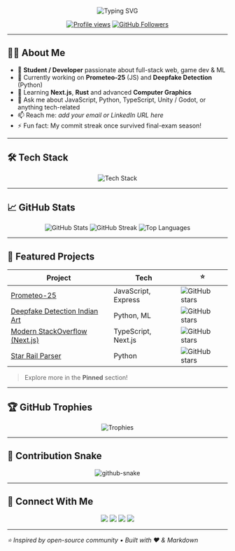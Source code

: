 

<p align="center">
  <img src="https://readme-typing-svg.demolab.com?font=Fira+Code&weight=500&size=26&pause=1000&color=58A6FF&center=true&vCenter=true&repeat=false&width=435&lines=Hi+there%2C+I'm+Vighnesh+%F0%9F%91%8B" alt="Typing SVG" />
</p>

<p align="center">
  <a href="https://komarev.com/ghpvc/?username=infernodragon456&style=for-the-badge&color=brightgreen" target="_blank"><img src="https://komarev.com/ghpvc/?username=infernodragon456&style=flat-square&color=brightgreen" alt="Profile views"/></a>
  <a href="https://github.com/infernodragon456?tab=followers"><img src="https://img.shields.io/github/followers/infernodragon456?label=Followers&style=social" alt="GitHub Followers"></a>
</p>

---

## 👨‍💻 About Me

- 🏫 **Student / Developer** passionate about full-stack web, game dev & ML
- 🔭 Currently working on **Prometeo-25** (JS) and **Deepfake Detection** (Python)
- 🌱 Learning **Next.js**, **Rust** and advanced **Computer Graphics**
- 💬 Ask me about JavaScript, Python, TypeScript, Unity / Godot, or anything tech-related
- 📫 Reach me: *add your email or LinkedIn URL here*
- ⚡ Fun fact: My commit streak once survived final-exam season!

---

## 🛠️ Tech Stack

<p align="center">
  <img src="https://skillicons.dev/icons?i=js,ts,python,cpp,nodejs,react,nextjs,html,css,tailwind,git,github,linux,bash,unity,godot&perline=8" alt="Tech Stack"/>
</p>

---

## 📈 GitHub Stats

<p align="center">
  <img src="https://github-readme-stats.vercel.app/api?username=infernodragon456&show_icons=true&theme=github_dark&rank_icon=github" alt="GitHub Stats"/>
  <img src="https://streak-stats.demolab.com?user=infernodragon456&theme=github-dark-blue&hide_border=false" alt="GitHub Streak"/>
  <img src="https://github-readme-stats.vercel.app/api/top-langs/?username=infernodragon456&layout=compact&theme=github_dark" alt="Top Languages"/>
</p>

---

## 🚀 Featured Projects

| Project | Tech | ⭐ |
|---------|------|----|
| [Prometeo-25](https://github.com/infernodragon456/prometeo-25-updated) | JavaScript, Express | ![GitHub stars](https://img.shields.io/github/stars/infernodragon456/prometeo-25-updated?style=social) |
| [Deepfake Detection Indian Art](https://github.com/infernodragon456/Deepfake-Detection-of-Indian-Artist-Paintings) | Python, ML | ![GitHub stars](https://img.shields.io/github/stars/infernodragon456/Deepfake-Detection-of-Indian-Artist-Paintings?style=social) |
| [Modern StackOverflow (Next.js)](https://github.com/infernodragon456/modern-stack-overflow-nextjs) | TypeScript, Next.js | ![GitHub stars](https://img.shields.io/github/stars/infernodragon456/modern-stack-overflow-nextjs?style=social) |
| [Star Rail Parser](https://github.com/infernodragon456/star-rail-parser) | Python | ![GitHub stars](https://img.shields.io/github/stars/infernodragon456/star-rail-parser?style=social) |

> Explore more in the **Pinned** section!

---

## 🏆 GitHub Trophies

<p align="center">
  <img src="https://github-profile-trophy.vercel.app/?username=infernodragon456&theme=tokyonight&no-frame=true&margin-w=15" alt="Trophies"/>
</p>

---

## 🐍 Contribution Snake

<p align="center">
  <picture>
    <source media="(prefers-color-scheme: dark)" srcset="https://raw.githubusercontent.com/infernodragon456/infernodragon456/output/github-contribution-grid-snake-dark.svg" />
    <source media="(prefers-color-scheme: light)" srcset="https://raw.githubusercontent.com/infernodragon456/infernodragon456/output/github-contribution-grid-snake.svg" />
    <img alt="github-snake" src="https://raw.githubusercontent.com/infernodragon456/infernodragon456/output/github-contribution-grid-snake.svg" />
  </picture>
</p>

---

## 💬 Connect With Me

<p align="center">
  <a href="mailto:vighumandy420@gmail.com"><img src="https://img.shields.io/badge/Gmail-D14836?style=for-the-badge&logo=gmail&logoColor=white" /></a>
  <a href="https://www.linkedin.com/in/vighnesh-mandavkar-3103b8254/"><img src="https://img.shields.io/badge/LinkedIn-0A66C2?style=for-the-badge&logo=linkedin&logoColor=white" /></a>
  <a href="https://twitter.com/your-twitter"><img src="https://img.shields.io/badge/Twitter-1DA1F2?style=for-the-badge&logo=twitter&logoColor=white" /></a>
  <a href="https://infernodragon456.github.io"><img src="https://img.shields.io/badge/Portfolio-212121?style=for-the-badge&logo=About.me&logoColor=white" /></a>
</p>

---

_⭐️ Inspired by open-source community • Built with ❤️ & Markdown_

